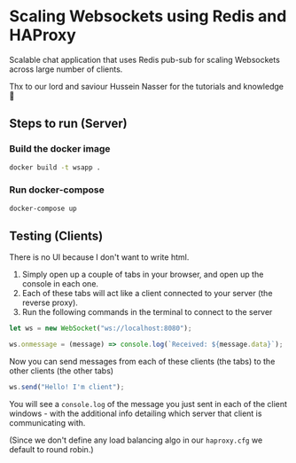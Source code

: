 # Scaling Websockets using Redis and HAProxy

Scalable chat application that uses Redis pub-sub for scaling Websockets across large number of clients.

Thx to our lord and saviour Hussein Nasser for the tutorials and knowledge 🙏

## Steps to run (Server)

### Build the docker image

```bash
docker build -t wsapp .
```

### Run docker-compose

```bash
docker-compose up
```

## Testing (Clients)

There is no UI because I don't want to write html.

1. Simply open up a couple of tabs in your browser, and open up the console in each one.
1. Each of these tabs will act like a client connected to your server (the reverse proxy).
1. Run the following commands in the terminal to connect to the server

```js
let ws = new WebSocket("ws://localhost:8080");

ws.onmessage = (message) => console.log(`Received: ${message.data}`);
```

Now you can send messages from each of these clients (the tabs) to the other clients (the other tabs)

```js
ws.send("Hello! I'm client");
```

You will see a `console.log` of the message you just sent in each of the client windows - with the additional info detailing which server that client is communicating with.

(Since we don't define any load balancing algo in our `haproxy.cfg` we default to round robin.)
